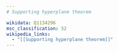 ```yaml
---
# Supporting hyperplane theorem

wikidata: Q1134296
msc_classification: 52
wikipedia_links:
  - "[[Supporting hyperplane theorem]]"
---
```

